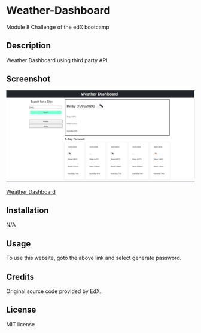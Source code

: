 # Weather-Dashboard
Module 8 Challenge of the edX bootcamp

## Description
Weather Dashboard using third party API. 

## Screenshot

<img src="assets/img/Screenshot.jpg" />

<a href="https://ph8tfunk.github.io/Weather-Dashboard/" > Weather Dashboard </a>

## Installation
N/A

## Usage
To use this website, goto the above link and select generate password.

## Credits
Original source code provided by EdX.

## License
MIT license
